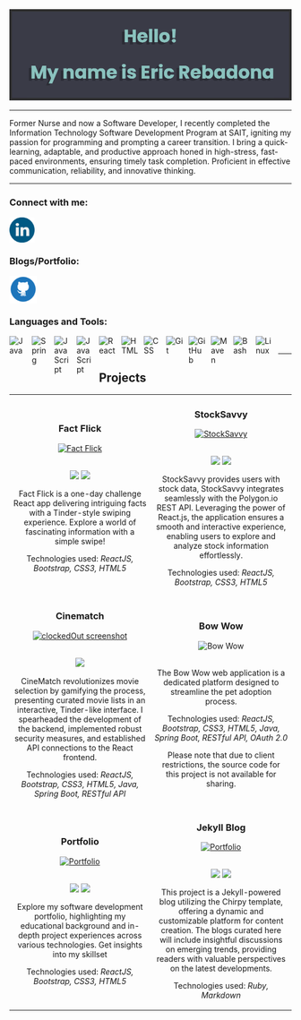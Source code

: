 <img src="banner.png" alt="github banner">

---

<p>Former Nurse and now a Software Developer, I recently completed the Information Technology Software Development Program at SAIT, igniting my passion for programming and prompting a career transition. I bring a quick-learning, adaptable, and productive approach honed in high-stress, fast-paced environments, ensuring timely task completion. Proficient in effective communication, reliability, and innovative thinking. </p>

--- 

### Connect with me:

<a href="https://www.linkedin.com/in/eric-rebadona-7aa291229/" target="blank"><img align="center" src="linkedin.png" alt="Linkedin" class="icon" height="45" width="45"/></a>

### Blogs/Portfolio:

<a href="https://ericjyr.github.io/" target="blank"><img align="center" src="github.png" alt="Github Pages" class="icon" height="49" width="49"/></a>

### Languages and Tools:

<img align="left" alt="Java" width="30px" style="padding-right:10px;" src="https://cdn.jsdelivr.net/gh/devicons/devicon/icons/java/java-original.svg"/>
<img align="left" alt="Spring" width="30px" style="padding-right:10px;" src="https://cdn.jsdelivr.net/gh/devicons/devicon/icons/spring/spring-original.svg" />
<img align="left" alt="JavaScript" width="30px" style="padding-right:10px;" src="https://cdn.jsdelivr.net/gh/devicons/devicon/icons/javascript/javascript-plain.svg" />
<img align="left" alt="JavaScript" width="30px" style="padding-right:10px;" src="https://cdn.jsdelivr.net/gh/devicons/devicon/icons/typescript/typescript-plain.svg" />
<img align="left" alt="React" width="30px" style="padding-right:10px;" src="https://cdn.jsdelivr.net/gh/devicons/devicon/icons/react/react-original.svg" />
<img align="left" alt="HTML" width="30px" style="padding-right:10px;" src="https://cdn.jsdelivr.net/gh/devicons/devicon/icons/html5/html5-plain.svg" />
<img align="left" alt="CSS" width="30px" style="padding-right:10px;" src="https://cdn.jsdelivr.net/gh/devicons/devicon/icons/css3/css3-plain.svg" />
<img align="left" alt="Git" width="30px" style="padding-right:10px;" src="https://cdn.jsdelivr.net/gh/devicons/devicon/icons/git/git-original.svg" />
<img align="left" alt="GitHub" width="30px" style="padding-right:10px;" src="https://img.icons8.com/fluency/48/github.png" />
<img align="left" alt="Maven" width="30px" style="padding-right:10px;" src="https://cdn.jsdelivr.net/npm/simple-icons@3.13.0/icons/apachemaven.svg" />
<img align="left" alt="Bash" width="30px" style="padding-right:10px;" src="https://cdn.jsdelivr.net/gh/devicons/devicon/icons/bash/bash-original.svg" />
<img align="left" alt="Linux" width="30px" style="padding-right:10px;" src="https://cdn.jsdelivr.net/gh/devicons/devicon/icons/linux/linux-original.svg" />
<br />

---

## Projects

<table>
<tr>
   <td width="50%">
      <h3 align="center" color="white">Fact Flick</h3>
      <div align="center">  
         <a href='https://ericjyr.github.io/fact-flick/' target=_"blank">
            <img src="https://github.com/ericjyr/ericjyr/assets/87771108/6e134a67-b523-49aa-9934-92ebc6b81eb4" alt="Fact Flick" width="100%"/>
         </a>
         <br>
         <br>
         <p>
            <a href="https://github.com/ericjyr/fact-flick" target="_blank"><img src="https://img.shields.io/badge/Code-lightgrey?style=for-the-badge&logo=github"/></a>  
            <a href="https://ericjyr.github.io/fact-flick/" target="_blank"><img src="https://img.shields.io/badge/-demo-purple?style=for-the-badge&color=3C005A"/></a>
         </p>
         <p>Fact Flick is a one-day challenge React app delivering intriguing facts with a Tinder-style swiping experience. Explore a world of fascinating information with a simple swipe!</p>
        <p>Technologies used: <em>ReactJS, Bootstrap, CSS3, HTML5</em></p>
      </div>
   </td>
   <td width="50%">
      <h3 align="center" color="white">StockSavvy</h3>
      <div align="center">  
         <a href="https://ericjyr.github.io/stock-tracker/" target=_"blank">
            <img src="https://github.com/ericjyr/ericjyr/assets/87771108/4fb939b9-b0b9-4f04-9b82-32a9116fb186" alt="StockSavvy" width="100%"/>
         </a>
         <br>
         <br>
         <p>
            <a href="https://github.com/ericjyr/stock-tracker" target="_blank"><img src="https://img.shields.io/badge/Code-lightgrey?style=for-the-badge&logo=github"/></a>
            <a href="https://ericjyr.github.io/stock-tracker/" target="_blank"><img src="https://img.shields.io/badge/-demo-purple?style=for-the-badge&color=3C005A"/></a>
         </p>
         <p>StockSavvy provides users with stock data, StockSavvy integrates seamlessly with the Polygon.io REST API. Leveraging the power of React.js, the application ensures a smooth and interactive experience, enabling users to explore and analyze stock information effortlessly.</p>
         <p>Technologies used: <em>ReactJS, Bootstrap, CSS3, HTML5</em></p>
      </div>
   </td>
   </tr>
   <tr>
      <td width="50%">
      <h3 align="center" color="white">Cinematch</h3>
      <div align="center">
         <a href="https://github.com/ericjyr/Cinematch" target=_"blank">
            <img src="https://github.com/ericjyr/ericjyr/assets/87771108/aa489f39-fe49-4d9a-b3b0-c9ea71d9fd85" alt="clockedOut screenshot" width="100%"/>
         </a>
         <br>
         <br>
         <p>
            <a href="https://github.com/ericjyr/Cinematch" target="_blank"><img src="https://img.shields.io/badge/Code-lightgrey?style=for-the-badge&logo=github"/></a>  
         </p>
         <p>CineMatch revolutionizes movie selection by gamifying the process, presenting curated movie lists in an interactive, Tinder-like interface. I spearheaded the development of the backend, implemented robust security measures, and established API connections to the React frontend.</p>
      <p>Technologies used: <em>ReactJS, Bootstrap, CSS3, HTML5, Java, Spring Boot, RESTful API</em></p>
      </div>
   </td>
<td width="50%">
      <h3 align="center" color="white">Bow Wow</h3>
      <div align="center">  
            <img src="https://github.com/ericjyr/ericjyr/assets/87771108/d70d2389-cdd0-4607-8eff-b3ca0655b0fe" alt="Bow Wow" width="100%"/>
         <br>
         <br>
          <p>The Bow Wow web application is a dedicated platform designed to streamline the pet adoption process.</p>
          <p>Technologies used: <em>ReactJS, Bootstrap, CSS3, HTML5, Java, Spring Boot, RESTful API, OAuth 2.0</em></p>
          <p>Please note that due to client restrictions, the source code for this project is not available for sharing.</p>
      </div>
   </td>
   </tr>
    <tr>
              <td width="50%">
      <h3 align="center" color="white">Portfolio</h3>
      <div align="center">  
         <a href='https://ericjyr.github.io/' target=_"blank">
            <img src="https://github.com/ericjyr/ericjyr/assets/87771108/cfd66b70-eb95-47f3-b22c-f92ba4e92ec9" alt="Portfolio" width="100%"/>
         </a>
         <br>
         <br>
         <p>
            <a href="https://github.com/ericjyr/ericjyr.github.io" target="_blank"><img src="https://img.shields.io/badge/Code-lightgrey?style=for-the-badge&logo=github"/></a>  
            <a href="https://ericjyr.github.io/" target="_blank"><img src="https://img.shields.io/badge/-demo-purple?style=for-the-badge&color=3C005A"/></a>
         </p>
         <p>Explore my software development portfolio, highlighting my educational background and in-depth project experiences across various technologies. Get insights into my skillset</p>
         <p>Technologies used: <em>ReactJS, Bootstrap, CSS3, HTML5</em></p>
      </div>
   </td>
       <td width="50%">
      <h3 align="center" color="white">Jekyll Blog</h3>
      <div align="center">  
         <a href='https://ericjyr.github.io/ericjyr-blog-ruby/' target=_"blank">
            <img src="https://github.com/ericjyr/ericjyr/assets/87771108/21180d0c-ac79-45dc-9736-884c264350f7" alt="Portfolio" width="100%"/>
         </a>
         <br>
         <br>
         <p>
            <a href="https://github.com/ericjyr/ericjyr-blog-ruby" target="_blank"><img src="https://img.shields.io/badge/Code-lightgrey?style=for-the-badge&logo=github"/></a>  
            <a href="https://ericjyr.github.io/ericjyr-blog-ruby/" target="_blank"><img src="https://img.shields.io/badge/-demo-purple?style=for-the-badge&color=3C005A"/></a>
         </p>
         <p>This project is a Jekyll-powered blog utilizing the Chirpy template, offering a dynamic and customizable platform for content creation. The blogs curated here will include insightful discussions on emerging trends, providing readers with valuable perspectives on the latest developments.</p>
         <p>Technologies used: <em>Ruby, Markdown</em></p>
      </div>
   </td>
   </tr>
</table>

